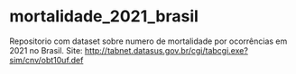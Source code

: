 # mortalidade_2021_brasil

Repositorio com dataset sobre numero de mortalidade por ocorrências em 2021 no Brasil. Site: http://tabnet.datasus.gov.br/cgi/tabcgi.exe?sim/cnv/obt10uf.def

